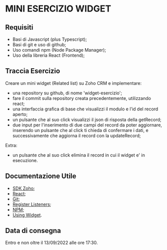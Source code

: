 # MINI ESERCIZIO WIDGET

## Requisiti

- Basi di Javascript (plus Typescript);
- Basi di git e uso di github;
- Uso comandi npm (Node Package Manager);
- Uso della libreria React (Frontend);

## Traccia Esercizio

Creare un mini widget (Related list) su Zoho CRM e implementare:

- una repository su github, di nome 'widget-esercizio';
- fare il commit sulla repository creata precedentemente, utilizzando react;
- una interfaccia grafica di base che visualizzi il modulo e l'id del record aperto;
- un pulsante che al suo click visualizzi il json di risposta della getRecord;
- due input per l'inserimento di due campi del record da poter aggiornare, inserendo un pulsante che al click ti chieda di confermare i dati, e successivamente che aggiorna il record con la updateRecord;
  
Extra:
- un pulsante che al suo click elimina il record in cui il widget e' in esecuzione.

## Documentazione Utile

- [SDK Zoho](https://help.zwidgets.com/help/v1.1/index.html);
- [React](https://it.reactjs.org/docs/create-a-new-react-app.html);
- [Git](https://gist.github.com/tesseslol/da62aabec74c4fed889ea39c95efc6cc);
- [Register Listeners](https://www.zoho.com/crm/developer/docs/widgets/create-widget.html);
- [NPM](https://docs.npmjs.com/);
- [Using Widget](https://www.zoho.com/crm/developer/docs/widgets/usage.html).

## Data di consegna

Entro e non oltre il 13/09/2022 alle ore 17:30.

